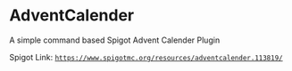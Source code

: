 # AdventCalender
A simple command based Spigot Advent Calender Plugin

Spigot Link: <code>https://www.spigotmc.org/resources/adventcalender.113819/</code>
